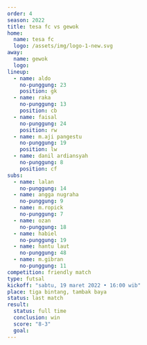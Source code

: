 ```yaml
---
order: 4
season: 2022
title: tesa fc vs gewok
home:
  name: tesa fc
  logo: /assets/img/logo-1-new.svg
away:
  name: gewok
  logo: 
lineup:
  - name: aldo
    no-punggung: 23
    position: gk
  - name: raka
    no-punggung: 13
    position: cb
  - name: faisal
    no-punggung: 24
    position: rw
  - name: m.aji pangestu
    no-punggung: 19
    position: lw
  - name: danil ardiansyah
    no-punggung: 8
    position: cf
subs:
  - name: lalan
    no-punggung: 14
  - name: angga nugraha
    no-punggung: 9
  - name: m.ropick
    no-punggung: 7
  - name: ozan
    no-punggung: 18
  - name: habiel
    no-punggung: 19
  - name: hantu laut
    no-punggung: 48
  - name: m.gibran
    no-punggung: 11
competition: friendly match
type: futsal
kickoff: "sabtu, 19 maret 2022 • 16:00 wib"
place: tiga bintang, tambak baya
status: last match
result:
  status: full time
  conclusion: win
  score: "8-3"
  goal: 
---
```

